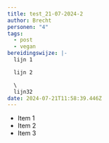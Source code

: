```yaml
---
title: test_21-07-2024-2
author: Brecht
personen: "4"
tags:
  - post
  - vegan
bereidingswijze: |-
  l﻿ijn 1

  l﻿ijn 2

  \
  l﻿ijn32
date: 2024-07-21T11:58:39.446Z
---
```

- Item 1
- Item 2
- Item 3